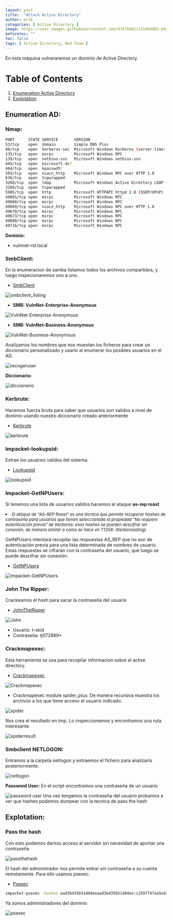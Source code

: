 ```yaml
---
layout: post
title:  "Attack Active Directory"
author: erik
categories: [ Active Directory ]
image: https://user-images.githubusercontent.com/47476901/131404883-b4abe28e-a673-4660-ba86-fe2f46530810.jpg
beforetoc: ""
toc: false
tags: [ Active Directory, Red Team ]
---
```


En esta máquina vulneraremos un dominio de Active Directory.

# Table of Contents
1. [Enumeration Active Directory](#EnumerationAD)
2. [Explotation](#Explotation)

## Enumeration AD: <a name="EnumerationAD"></a>
### Nmap:
```bash
PORT      STATE SERVICE       VERSION
53/tcp    open  domain        Simple DNS Plus
88/tcp    open  kerberos-sec  Microsoft Windows Kerberos (server time: 2021-08-30 16:59:43Z)
135/tcp   open  msrpc         Microsoft Windows RPC
139/tcp   open  netbios-ssn   Microsoft Windows netbios-ssn
445/tcp   open  microsoft-ds?
464/tcp   open  kpasswd5?
593/tcp   open  ncacn_http    Microsoft Windows RPC over HTTP 1.0
636/tcp   open  tcpwrapped
3268/tcp  open  ldap          Microsoft Windows Active Directory LDAP (Domain: vulnnet-rst.local0., Site: Default-First-Site-Name)
3269/tcp  open  tcpwrapped
5985/tcp  open  http          Microsoft HTTPAPI httpd 2.0 (SSDP/UPnP)
49665/tcp open  msrpc         Microsoft Windows RPC
49668/tcp open  msrpc         Microsoft Windows RPC
49669/tcp open  ncacn_http    Microsoft Windows RPC over HTTP 1.0
49670/tcp open  msrpc         Microsoft Windows RPC
49673/tcp open  msrpc         Microsoft Windows RPC
49680/tcp open  msrpc         Microsoft Windows RPC
49716/tcp open  msrpc         Microsoft Windows RPC
```
**Dominio:**
- vulnnet-rst.local

### SmbClient:

En la enumeracion de samba listamos todos los archivos compartidos, y luego inspecionaremos uno a uno.
- <a href="https://www.samba.org/samba/download" target="_blank">SmbClient</a>

![smbclient_listing](https://user-images.githubusercontent.com/47476901/131402701-ce0fe921-d129-4471-82c6-24501f0e1308.png)

- **SMB: VulnNet-Enterprise-Anonymous**

![VulnNet-Enterprise-Anonymous](https://user-images.githubusercontent.com/47476901/131402731-ef0d65e7-9a2d-44f0-ab8b-2f70068d502b.png)

- **SMB: VulnNet-Business-Anonymous**

![VulnNet-Business-Anonymous](https://user-images.githubusercontent.com/47476901/131402753-1cfcbf4f-28d5-48ca-b453-9857aa0b8ff3.png)

Analizamos los nombres que nos muestan los ficheros para crear un diccionario personalizado y usarlo al enumerar los posibles usuarios en el AD.

![recogeruser](https://user-images.githubusercontent.com/47476901/131402776-869348bf-d3b3-4911-9ef5-d36760d71c3b.png)

**Diccionario:**

![diccionario](https://user-images.githubusercontent.com/47476901/131402807-9f24c798-b8d9-49fb-88a5-31e39fee9995.png)

### Kerbrute:

Hacemos fuerza bruta para saber que usuarios son validos a nivel de dominio usando nuestro diccionario creado anteriormente
- <a href="https://github.com/ropnop/kerbrute" target="_blank">Kerbrute</a>

![kerbrute](https://user-images.githubusercontent.com/47476901/131402818-de939578-3873-45ef-a4e9-4b306357a722.png)

### Impacket-lookupsid:

Extrae los usuarios validos del sistema.
- <a href="https://github.com/SecureAuthCorp/impacket/blob/master/examples/lookupsid.py" target="_blank">Lookupsid</a>

![lookupsid](https://user-images.githubusercontent.com/47476901/131402828-1f05eac2-80d5-494e-8599-cda86e24c50a.png)

### Impacket-GetNPUsers:

Si tenemos una lista de usuarios validos hacemos el ataque **as-rep roast**

<li><i><em style="font-size: 13px;">
El ataque de "AS-REP Roast" es una técnica que permite recuperar hashes de contraseña para usuarios que tienen seleccionada la propiedad "No requiere autenticación previa" de Kerberos: esos hashes se pueden descifrar sin conexión, de manera similar a como se hace en T1208: (Kerberoasting)
</em></i></li>

GetNPUsers intentará recopilar las respuestas AS_REP que no son de autenticación previa para una lista determinada de nombres de usuario. Estas respuestas se cifrarán con la contraseña del usuario, que luego se puede descifrar sin conexión.
- <a href="https://github.com/SecureAuthCorp/impacket/blob/master/examples/GetNPUsers.py" target="_blank">GetNPUsers</a>

![impacket-GetNPUsers](https://user-images.githubusercontent.com/47476901/131402842-2e67866b-7d8a-4e54-b42c-99af25852bb5.png)

### John The Ripper:
Crackeamos el hash para sacar la contraseña del usuario
- <a href="https://www.openwall.com/john/" target="_blank">JohnTheRipper</a>

![John](https://user-images.githubusercontent.com/47476901/131403225-2ff909e6-56fe-4a43-9914-b5f94c849fbe.png)
- Usuario: t-skid
- Contraseña: tj072889*  

### Crackmapexec:
Esta herramienta se usa para recopilar informacion sobre el active directory.
- <a href="https://github.com/byt3bl33d3r/CrackMapExec" target="_blank">Crackmapexec</a>

![Crackmapexec](https://user-images.githubusercontent.com/47476901/131402847-0984fe0e-917b-4fa6-b023-ec6a28f41727.png)

- Crackmapexec module spider_plus:
De manera recursiva muestra los archivos a los que tiene acceso el usuario indicado.

![spider](https://user-images.githubusercontent.com/47476901/131402860-f4ecb13d-9ca1-4685-9c8d-f268a8b777b2.png)

Nos crea el resultado en tmp.
Lo inspeccionamos y encontramos una ruta interesante.

![spiderresult](https://user-images.githubusercontent.com/47476901/131402873-285ae9b8-6e24-4fda-ac50-77a84663e196.png)

### Smbclient NETLOGON:
Entramos a la carpeta netlogon y extraemos el fichero para analizarlo posteriormente.

![netlogon](https://user-images.githubusercontent.com/47476901/131402885-6c21b663-7759-45f2-972a-68d564fa9f1e.png)

**Password User:**
En el script encontramos una contraseña de un usuario

![password user](https://user-images.githubusercontent.com/47476901/131402900-e6f113d0-5982-4411-bea3-0fb77f1f2dc7.png)
Una vez tengamos la contraseña del usuario probamos a ver que hashes podemos dumpear con la tecnica de pass the hash

## Explotation: <a name="Explotation"></a>
### Pass the hash

Con esto podemos darnos acceso al servidor sin necesidad de aportar una contraseña

![passthehash](https://user-images.githubusercontent.com/47476901/131402921-beb788f6-17a0-4a14-8f07-feeac377e66a.png)

El hash del administrador nos permite entrar sin contraseña a su cuenta remotamente.
Para ello usamos psexec:
- <a href="https://github.com/SecureAuthCorp/impacket/blob/master/examples/psexec.py" target="_blank">Psexec</a>

```bash
impacket-psexec -hashes aad3b435b51404eeaad3b435b51404ee:c2597747aa5e43022a3a3049a3c3b09d  Administrator@10.10.204.28
```
Ya somos administradores del dominio

![psexec](https://user-images.githubusercontent.com/47476901/131402932-5a53aa6a-11fc-422e-882d-84737500e182.png)

